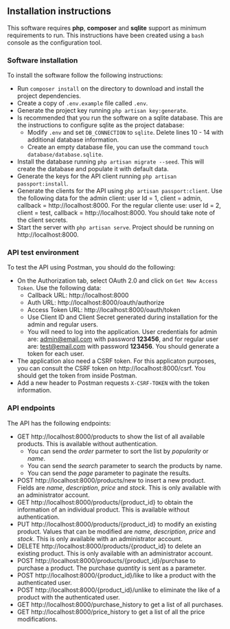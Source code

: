 ## Installation instructions

This software requires **php**, **composer** and **sqlite** support as minimum requirements to run. This instructions
have been created using a `bash` console as the configuration tool.

### Software installation

To install the software follow the following instructions:
* Run `composer install` on the directory to download and install the project dependencies.
* Create a copy of `.env.example` file called `.env`.
* Generate the project key running `php artisan key:generate`.
* Is recommended that you run the software on a sqlite database. This are the instructions to configure sqlite as the project database:
  * Modify `.env` and set `DB_CONNECTION` to `sqlite`. Delete lines 10 - 14 with additional database information.
  * Create an empty database file, you can use the command `touch database/database.sqlite`.
* Install the database running `php artisan migrate --seed`. This will create the database and populate it with default data.
* Generate the keys for the API client running `php artisan passport:install`.
* Generate the clients for the API using `php artisan passport:client`. Use the following data for the admin client: user Id = 1, client = admin, callback = http://localhost:8000. For the regular cliente use: user Id = 2, client = test, callback = http://localhost:8000. You should take note of the client secrets.
* Start the server with `php artisan serve`. Project should be running on http://localhost:8000.

### API test environment

To test the API using Postman, you should do the following:
* On the Authorization tab, select OAuth 2.0 and click on `Get New Access Token`. Use the following data:
  * Callback URL: http://localhost:8000
  * Auth URL: http://localhost:8000/oauth/authorize
  * Access Token URL: http://localhost:8000/oauth/token
  * Use Client ID and Client Secret generated during installation for the admin and regular users.
  * You will need to log into the application. User credentials for admin are: admin@email.com with password **123456**, and for regular user are: test@email.com with password **123456**. You should generate a token for each user.
* The application also need a CSRF token. For this applicaton purposes, you can consult the CSRF token on http://localhost:8000/csrf. You should get the token from inside Postman.
* Add a new header to Postman requests `X-CSRF-TOKEN` with the token information.

### API endpoints

The API has the following endpoints:
* GET http://localhost:8000/products to show the list of all available products. This is available without authentication.
  * You can send the _order_ parmeter to sort the list by _popularity_ or _name_.
  * You can send the _search_ parameter to search the products by name.
  * You can send the _page_ parameter to paginate the results.
* POST http://localhost:8000/products/new to insert a new product. Fields are _name_, _description_, _price_ and _stock_. This is only available with an administrator account.
* GET http://localhost:8000/products/{product_id} to obtain the information of an individual product. This is available without authentication.
* PUT http://localhost:8000/products/{product_id} to modify an existing product. Values that can be modified are _name_, _description_, _price_ and _stock_. This is only available with an administrator account.
* DELETE http://localhost:8000/products/{product_id} to delete an existing product. This is only available with an administrator account.
* POST http://localhost:8000/products/{product_id}/purchase to purchase a product. The purchase _quantity_ is sent as a parameter.
* POST http://localhost:8000/{product_id}/like to like a product with the authenticated user.
* POST http://localhost:8000/{product_id}/unlike to eliminate the like of a product with the authenticated user.
* GET http://localhost:8000/purchase_history to get a list of all purchases.
* GET http://localhost:8000/price_history to get a list of all the price modifications.
